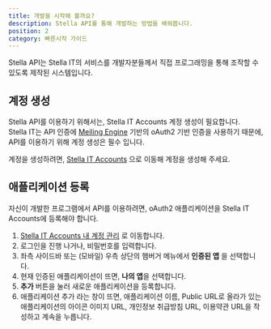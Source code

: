 ```yaml
---
title: 개발을 시작해 볼까요?
description: Stella API를 통해 개발하는 방법을 배워봅니다.
position: 2
category: 빠른시작 가이드
---
```

Stella API는 Stella IT의 서비스를 개발자분들께서 직접 프로그래밍을 통해 조작할 수 있도록 제작된 시스템입니다.  

## 계정 생성
Stella API를 이용하기 위해서는, Stella IT Accounts 계정 생성이 필요합니다.  
Stella IT는 API 인증에 [Meiling Engine](https://meili.ng) 기반의 oAuth2 기반 인증을 사용하기 때문에, API를 이용하기 위해 계정 생성은 필수 입니다.  

계정을 생성하려면, [Stella IT Accounts](https://accounts.stella-it.com) 으로 이동해 계정을 생성해 주세요.  

## 애플리케이션 등록
자신이 개발한 프로그램에서 API를 이용하려면, oAuth2 애플리케이션을 Stella IT Accounts에 등록해야 합니다.  

1. [Stella IT Accounts 내 계정 관리](https://accounts.stella-it.com/) 로 이동합니다.  
2. 로그인을 진행 나거나, 비밀번호를 입력합니다.
3. 좌측 사이드바 또는 (모바일) 우측 상단의 햄버거 메뉴에서 **인증된 앱** 을 선택합니다.  
4. 현재 인증된 애플리케이션이 뜨면, **나의 앱**을 선택합니다.  
5. **추가** 버튼을 눌러 새로운 애플리케이션을 등록합니다.  
6. 애플리케이션 추가 라는 창이 뜨면, 애플리케이션 이름, Public URL로 올라가 있는 애플리케이션의 아이콘 이미지 URL, 개인정보 취급방침 URL, 이용약관 URL을 작성하고 계속을 누릅니다.  

